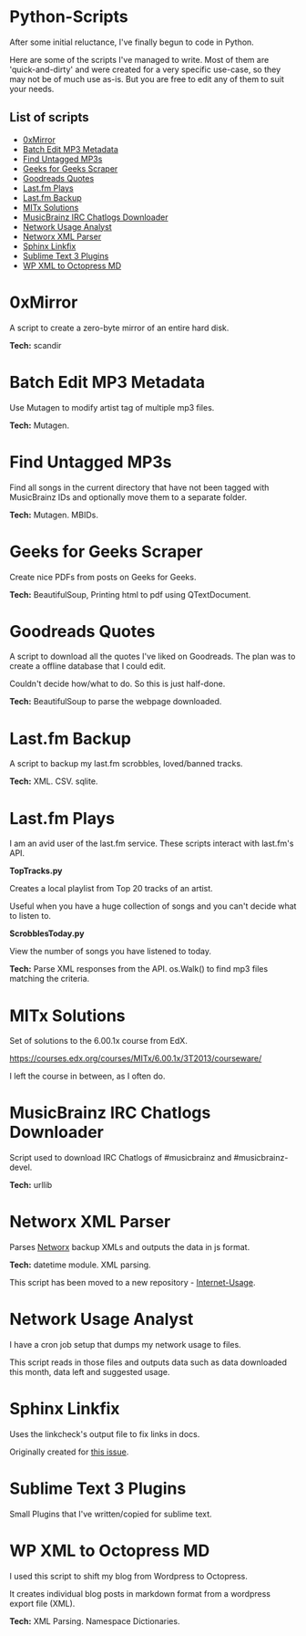 # Python-Scripts

After some initial reluctance, I've finally begun to code in Python.

Here are some of the scripts I've managed to write. Most of them are 'quick-and-dirty' and were created for a very specific use-case, so they may not be of much use as-is. But you are free to edit any of them to suit your needs.

## List of scripts

* [0xMirror](#mirror)
* [Batch Edit MP3 Metadata](#meta)
* [Find Untagged MP3s](#untagged)
* [Geeks for Geeks Scraper](#g4g)
* [Goodreads Quotes](#gr)
* [Last.fm Plays](#lfm-plays)
* [Last.fm Backup](#lfm-backup)
* [MITx Solutions](#mitx)
* [MusicBrainz IRC Chatlogs Downloader](#irc)
* [Network Usage Analyst](#netuse)
* [Networx XML Parser](#networx)
* [Sphinx Linkfix](#linkfix)
* [Sublime Text 3 Plugins](#sublime)
* [WP XML to Octopress MD](#wp)

# <a name="mirror"></a>0xMirror

A script to create a zero-byte mirror of an entire hard disk.

**Tech:** scandir

# <a name="meta"></a>Batch Edit MP3 Metadata

Use Mutagen to modify artist tag of multiple mp3 files.

**Tech:** Mutagen.

# <a name="untagged"></a>Find Untagged MP3s

Find all songs in the current directory that have not been tagged with MusicBrainz IDs and optionally move them to a separate folder.

**Tech:** Mutagen. MBIDs.

# <a name="gr"></a>Geeks for Geeks Scraper

Create nice PDFs from posts on Geeks for Geeks.

**Tech:** BeautifulSoup, Printing html to pdf using QTextDocument.

# <a name="gr"></a>Goodreads Quotes

A script to download all the quotes I've liked on Goodreads. The plan was to create a offline database that I could edit.

Couldn't decide how/what to do. So this is just half-done.

**Tech:** BeautifulSoup to parse the webpage downloaded.

# <a name="lfm-backup"></a>Last.fm Backup

A script to backup my last.fm scrobbles, loved/banned tracks.

**Tech:** XML. CSV. sqlite.

# <a name="lfm-plays"></a>Last.fm Plays

I am an avid user of the last.fm service. These scripts interact with last.fm's API.

**TopTracks.py**

Creates a local playlist from Top 20 tracks of an artist. 

Useful when you have a huge collection of songs and you can't decide what to listen to.

**ScrobblesToday.py**

View the number of songs you have listened to today.

**Tech:** Parse XML responses from the API. os.Walk() to find mp3 files matching the criteria.

# <a name="mitx"></a>MITx Solutions

Set of solutions to the 6.00.1x course from EdX.

https://courses.edx.org/courses/MITx/6.00.1x/3T2013/courseware/

I left the course in between, as I often do.

# <a name="irc"></a>MusicBrainz IRC Chatlogs Downloader

Script used to download IRC Chatlogs of #musicbrainz and #musicbrainz-devel.

**Tech:** urllib

# <a name="networx"></a>Networx XML Parser

Parses [Networx](http://www.softperfect.com/products/networx) backup XMLs and outputs the data in js format. 

**Tech:** datetime module. XML parsing.

This script has been moved to a new repository - [Internet-Usage](http://github.com/dufferzafar/internet-usage).

# <a name="netuse"></a>Network Usage Analyst

I have a cron job setup that dumps my network usage to files. 

This script reads in those files and outputs data such as data downloaded this month, data left and suggested usage.

# <a name="linkfix"></a>Sphinx Linkfix

Uses the linkcheck's output file to fix links in docs.

Originally created for [this issue](https://github.com/scrapy/scrapy/issues/606).

# <a name="sublime"></a>Sublime Text 3 Plugins

Small Plugins that I've written/copied for sublime text.

# <a name="wp"></a>WP XML to Octopress MD

I used this script to shift my blog from Wordpress to Octopress.

It creates individual blog posts in markdown format from a wordpress export file (XML).

**Tech:** XML Parsing. Namespace Dictionaries.
